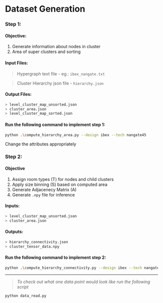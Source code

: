 # **Dataset Generation**
### **Step 1:**  
#### Objective:
1.   Generate information about nodes in cluster
2.   Area of super clusters and sorting

#### Input Files:
> Hypergraph text file - eg.: `ibex_nangate.txt`

> Cluster Hierarchy json file - `hierarchy.json`

#### Output Files:

``` bash
> level_cluster_map_unsorted.json
> cluster_area.json
> level_cluster_map_sorted.json
```

#### Run the following command to implement step 1:

``` bash
python .\compute_hierarchy_area.py --design ibex --tech nangate45
```

Change the attributes appropriately

### **Step 2:**
#### Objective
1. Assign room types (T) for nodes and child clusters
2. Apply size binning (S) based on computed area
3. Generate Adjacenecy Matrix (A)
2. Generate `.npy` file for inference

#### Inputs:
```bash
> level_cluster_map_unsorted.json
> cluster_area.json
```

#### Outputs:
```bash
> hierarchy_connectivity.json
> cluster_tensor_data.npy
```

#### Run the following command to implement step 2:

```bash
python .\compute_hierarchy_connectivity.py --design ibex --tech nangate45
```
---
>*To check out what one data point would look like run the following script*
```bash
python data_read.py
```
